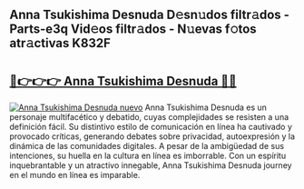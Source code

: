 ## Anna Tsukishima Desnuda D𝚎sn𝚞dos filtr𝚊dos - Parts-e3q Vid𝚎os filtr𝚊dos - N𝚞evas f𝚘tos atr𝚊ctivas K832F

# <h2><a href="http://mb5r9f1.tromn.icu/?c=Anna+Tsukishima+Desnuda">🔗👉👉👉 Anna Tsukishima Desnuda 🔗🔗</a></h2>

[![Anna Tsukishima Desnuda nuevo](https://i.imgur.com/pEAQMta.gif)](http://mb5r9f1.tromn.icu/?c=Anna+Tsukishima+Desnuda)
Anna Tsukishima Desnuda es un personaje multifacético y debatido, cuyas complejidades se resisten a una definición fácil.  Su distintivo estilo de comunicación en línea ha cautivado y provocado críticas, generando debates sobre privacidad, autoexpresión y la dinámica de las comunidades digitales. A pesar de la ambigüedad de sus intenciones, su huella en la cultura en línea es imborrable. Con un espíritu inquebrantable y un atractivo innegable, Anna Tsukishima Desnuda journey en el mundo en línea es imparable.
